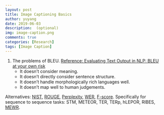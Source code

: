 ```yaml
---
layout: post
title: Image Captioning Basics
author: yuyang
date: 2019-06-03
description:  (optional)
img: image-caption.png
comments: true
categories: [Research]
tags: [Image Caption]
---
```



1. The problems of BLEU. [Reference: Evaluating Text Output in NLP: BLEU at your own risk](https://towardsdatascience.com/evaluating-text-output-in-nlp-bleu-at-your-own-risk-e8609665a213)
    - It doesn’t consider meaning.
    - It doesn’t directly consider sentence structure.
    - It doesn’t handle morphologically rich languages well.
    - It doesn’t map well to human judgements.

Alternatives: [NIST](http://www.mt-archive.info/HLT-2002-Doddington.pdf), [ROUGE](https://www.aclweb.org/anthology/N03-1020), [Perplexity](https://en.wikipedia.org/wiki/Perplexity), [WER](https://en.wikipedia.org/wiki/Perplexity), [F-score](https://en.wikipedia.org/wiki/F1_score). Specifically for sequence to sequence tasks: STM, METEOR, TER, TERp, hLEPOR, RIBES, [MEWR](https://pbs.twimg.com/media/DQJBTbxV4AApFJE.jpg:large).

